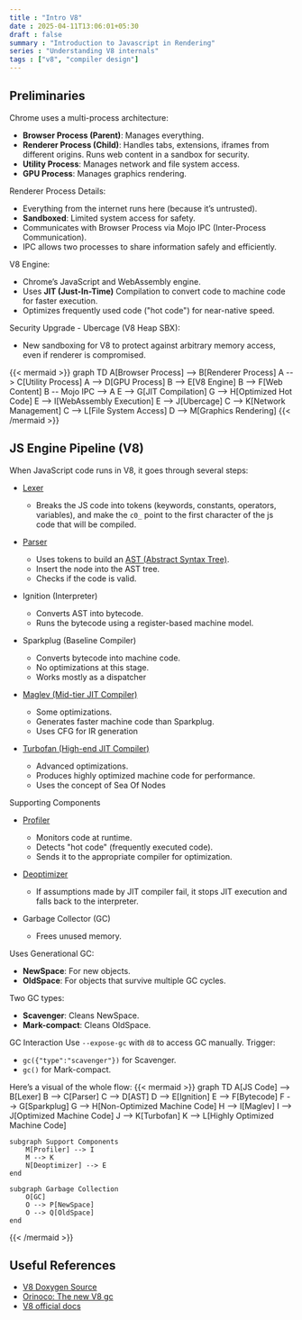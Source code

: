 ```yaml
---
title : "Intro V8"
date : 2025-04-11T13:06:01+05:30
draft : false
summary : "Introduction to Javascript in Rendering"
series : "Understanding V8 internals"
tags : ["v8", "compiler design"]
---
```


## Preliminaries

Chrome uses a multi-process architecture:
- **Browser Process (Parent)**: Manages everything.
- **Renderer Process (Child)**: Handles tabs, extensions, iframes from different origins. Runs web content in a sandbox for security.
- **Utility Process**: Manages network and file system access.
- **GPU Process**: Manages graphics rendering.

Renderer Process Details:
- Everything from the internet runs here (because it’s untrusted).
- **Sandboxed**: Limited system access for safety.
- Communicates with Browser Process via Mojo IPC (Inter-Process Communication).
- IPC allows two processes to share information safely and efficiently.

V8 Engine:
- Chrome’s JavaScript and WebAssembly engine.
- Uses **JIT (Just-In-Time)** Compilation to convert code to machine code for faster execution.
- Optimizes frequently used code ("hot code") for near-native speed.

Security Upgrade - Ubercage (V8 Heap SBX):
- New sandboxing for V8 to protect against arbitrary memory access, even if renderer is compromised.

{{< mermaid >}}
graph TD
    A[Browser Process] --> B[Renderer Process]
    A --> C[Utility Process]
    A --> D[GPU Process]
    B --> E[V8 Engine]
    B --> F[Web Content]
    B -- Mojo IPC --> A
    E --> G[JIT Compilation]
    G --> H[Optimized Hot Code]
    E --> I[WebAssembly Execution]
    E --> J[Ubercage]
    C --> K[Network Management]
    C --> L[File System Access]
    D --> M[Graphics Rendering]
{{< /mermaid >}}

## JS Engine Pipeline (V8)
When JavaScript code runs in V8, it goes through several steps:
- [Lexer](https://w1redch4d.github.io/post/lexical-analysis/)
    - Breaks the JS code into tokens (keywords, constants, operators, variables), and make the `c0_` point to the first character of the js code that will be compiled.
- [Parser](https://v8-docs.vercel.app/parser_8cc_source.html#l00668)
    - Uses tokens to build an [AST (Abstract Syntax Tree)](https://source.chromium.org/chromium/chromium/src/+/main:v8/src/ast/ast.cc).
    - Insert the node into the AST tree.
    - Checks if the code is valid.
- Ignition (Interpreter)
    - Converts AST into bytecode.
    - Runs the bytecode using a register-based machine model.

- Sparkplug (Baseline Compiler)
    - Converts bytecode into machine code.
    - No optimizations at this stage.
    - Works mostly as a dispatcher

- [Maglev (Mid-tier JIT Compiler)](https://source.chromium.org/chromium/chromium/src/+/main:v8/src/maglev/maglev.cc)
    - Some optimizations.
    - Generates faster machine code than Sparkplug.
    - Uses CFG for IR generation

- [Turbofan (High-end JIT Compiler)](https://source.chromium.org/chromium/chromium/src/+/main:v8/src/compiler/turbofan-enabled.cc)
    - Advanced optimizations.
    - Produces highly optimized machine code for performance.
    - Uses the concept of Sea Of Nodes

Supporting Components
- [Profiler](https://source.chromium.org/chromium/chromium/src/+/main:v8/src/profiler/profiler-stats.cc)
    - Monitors code at runtime.
    - Detects "hot code" (frequently executed code).
    - Sends it to the appropriate compiler for optimization.

- [Deoptimizer](https://source.chromium.org/chromium/chromium/src/+/main:v8/src/deoptimizer/deoptimizer.cc)
    - If assumptions made by JIT compiler fail, it stops JIT execution and falls back to the interpreter.

- Garbage Collector (GC)
    - Frees unused memory.

Uses Generational GC:
- **NewSpace**: For new objects.
- **OldSpace**: For objects that survive multiple GC cycles.

Two GC types:
- **Scavenger**: Cleans NewSpace.
- **Mark-compact**: Cleans OldSpace.

GC Interaction
Use `--expose-gc` with `d8` to access GC manually.
Trigger:
- `gc({"type":"scavenger"})` for Scavenger.
- `gc()` for Mark-compact.

Here’s a visual of the whole flow:
{{< mermaid >}}
graph TD
    A[JS Code] --> B[Lexer]
    B --> C[Parser]
    C --> D[AST]
    D --> E[Ignition]
    E --> F[Bytecode]
    F --> G[Sparkplug]
    G --> H[Non-Optimized Machine Code]
    H --> I[Maglev]
    I --> J[Optimized Machine Code]
    J --> K[Turbofan]
    K --> L[Highly Optimized Machine Code]

    subgraph Support Components
        M[Profiler] --> I
        M --> K
        N[Deoptimizer] --> E
    end

    subgraph Garbage Collection
        O[GC]
        O --> P[NewSpace]
        O --> Q[OldSpace]
    end
{{< /mermaid >}}

## Useful References

- [V8 Doxygen Source](https://v8-docs.vercel.app)
- [Orinoco: The new V8 gc](https://www.youtube.com/watch?v=Scxz6jVS4Ls&t=683s)
- [V8 official docs](https://v8.dev)